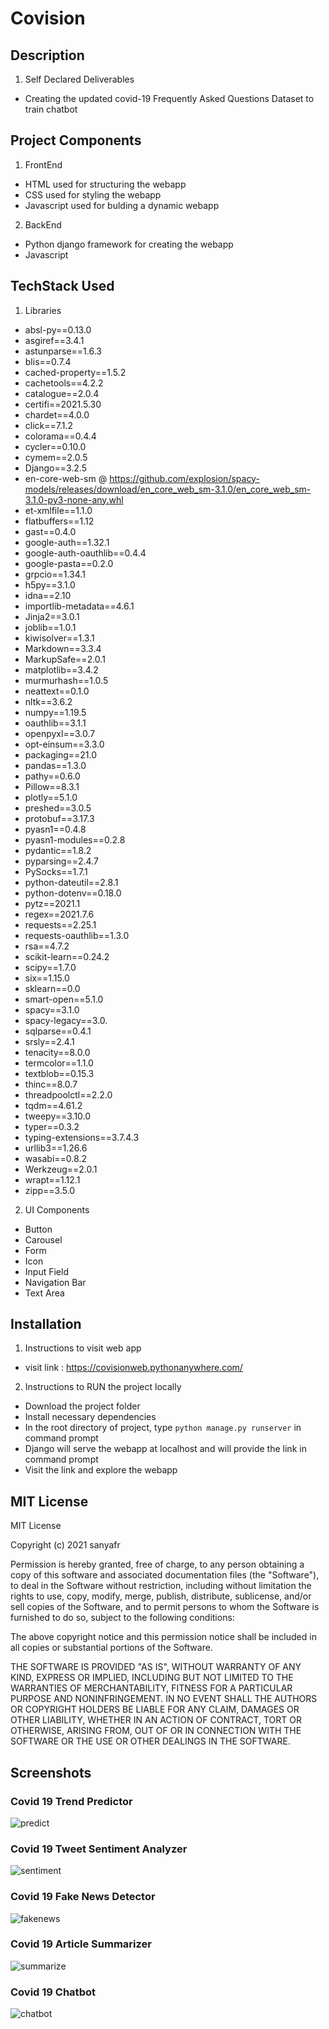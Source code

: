 # Covision
## Description
1. Self Declared Deliverables
* Creating the updated covid-19 Frequently Asked Questions Dataset to train chatbot
## Project Components
1. FrontEnd 
* HTML used for structuring the webapp
* CSS used for styling the webapp
* Javascript used for bulding a dynamic webapp
2. BackEnd
* Python django framework for creating the webapp
* Javascript 
## TechStack Used
1. Libraries
* absl-py==0.13.0
* asgiref==3.4.1
* astunparse==1.6.3
* blis==0.7.4
* cached-property==1.5.2
* cachetools==4.2.2
* catalogue==2.0.4
* certifi==2021.5.30
* chardet==4.0.0
* click==7.1.2
* colorama==0.4.4
* cycler==0.10.0
* cymem==2.0.5
* Django==3.2.5
* en-core-web-sm @ https://github.com/explosion/spacy-models/releases/download/en_core_web_sm-3.1.0/en_core_web_sm-3.1.0-py3-none-any.whl
* et-xmlfile==1.1.0
* flatbuffers==1.12
* gast==0.4.0
* google-auth==1.32.1
* google-auth-oauthlib==0.4.4
* google-pasta==0.2.0
* grpcio==1.34.1
* h5py==3.1.0
* idna==2.10
* importlib-metadata==4.6.1
* Jinja2==3.0.1
* joblib==1.0.1
* kiwisolver==1.3.1
* Markdown==3.3.4
* MarkupSafe==2.0.1
* matplotlib==3.4.2
* murmurhash==1.0.5
* neattext==0.1.0
* nltk==3.6.2
* numpy==1.19.5
* oauthlib==3.1.1
* openpyxl==3.0.7
* opt-einsum==3.3.0
* packaging==21.0
* pandas==1.3.0
* pathy==0.6.0
* Pillow==8.3.1
* plotly==5.1.0
* preshed==3.0.5
* protobuf==3.17.3
* pyasn1==0.4.8
* pyasn1-modules==0.2.8
* pydantic==1.8.2
* pyparsing==2.4.7
* PySocks==1.7.1
* python-dateutil==2.8.1
* python-dotenv==0.18.0
* pytz==2021.1
* regex==2021.7.6
* requests==2.25.1
* requests-oauthlib==1.3.0
* rsa==4.7.2
* scikit-learn==0.24.2
* scipy==1.7.0
* six==1.15.0
* sklearn==0.0
* smart-open==5.1.0
* spacy==3.1.0
* spacy-legacy==3.0.
* sqlparse==0.4.1
* srsly==2.4.1
* tenacity==8.0.0
* termcolor==1.1.0
* textblob==0.15.3
* thinc==8.0.7
* threadpoolctl==2.2.0
* tqdm==4.61.2
* tweepy==3.10.0
* typer==0.3.2
* typing-extensions==3.7.4.3
* urllib3==1.26.6
* wasabi==0.8.2
* Werkzeug==2.0.1
* wrapt==1.12.1
* zipp==3.5.0
2. UI Components
* Button
* Carousel 
* Form
* Icon
* Input Field
* Navigation Bar
* Text Area
## Installation
1. Instructions to visit web app
* visit link : https://covisionweb.pythonanywhere.com/

2. Instructions to RUN the project locally
* Download the project folder
* Install necessary dependencies
* In the root directory of project, type `python manage.py runserver` in command prompt
* Django will serve the webapp at localhost and will provide the link in command prompt
* Visit the link and explore the webapp
 
## MIT License
MIT License

Copyright (c) 2021 sanyafr

Permission is hereby granted, free of charge, to any person obtaining a copy
of this software and associated documentation files (the "Software"), to deal
in the Software without restriction, including without limitation the rights
to use, copy, modify, merge, publish, distribute, sublicense, and/or sell
copies of the Software, and to permit persons to whom the Software is
furnished to do so, subject to the following conditions:

The above copyright notice and this permission notice shall be included in all
copies or substantial portions of the Software.

THE SOFTWARE IS PROVIDED "AS IS", WITHOUT WARRANTY OF ANY KIND, EXPRESS OR
IMPLIED, INCLUDING BUT NOT LIMITED TO THE WARRANTIES OF MERCHANTABILITY,
FITNESS FOR A PARTICULAR PURPOSE AND NONINFRINGEMENT. IN NO EVENT SHALL THE
AUTHORS OR COPYRIGHT HOLDERS BE LIABLE FOR ANY CLAIM, DAMAGES OR OTHER
LIABILITY, WHETHER IN AN ACTION OF CONTRACT, TORT OR OTHERWISE, ARISING FROM,
OUT OF OR IN CONNECTION WITH THE SOFTWARE OR THE USE OR OTHER DEALINGS IN THE
SOFTWARE.
## Screenshots
### Covid 19 Trend Predictor
![predict](https://user-images.githubusercontent.com/73059947/125186505-51090380-e248-11eb-8abc-e46cbb35d440.jpg)


### Covid 19 Tweet Sentiment Analyzer
![sentiment](https://user-images.githubusercontent.com/73059947/147418228-5c51cc75-848b-4d2f-9d7a-af7267ceef6e.png)


### Covid 19 Fake News Detector
![fakenews](https://user-images.githubusercontent.com/73059947/147418279-4346fc83-5192-4f0c-b66d-722de3f79d9f.png)


### Covid 19 Article Summarizer
![summarize](https://user-images.githubusercontent.com/73059947/147418295-426b52f1-31f4-4661-878f-8f46457c8ba0.png)


### Covid 19 Chatbot
![chatbot](https://user-images.githubusercontent.com/73059947/147418238-ed9f105e-fdc6-4279-88d2-86b33336ab34.png)

